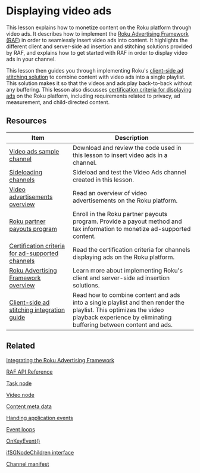 # Displaying video ads

This lesson explains how to monetize content on the Roku platform through video ads. It describes how to implement the [Roku Advertising Framework (RAF)](https://developer.roku.com/docs/developer-programdeveloper-program/advertising/roku-advertising-framework.md) in order to seamlessly insert video ads into content. It highlights the different client and server-side ad insertion and stitching solutions provided by RAF, and explains how to get started with RAF in order to display video ads in your channel.  

This lesson then guides you through implementing Roku's [client-side ad stitching solution](https://developer.roku.com/docs/developer-programdeveloper-program/advertising/csas.md) to combine content with video ads into a single playlist. This solution makes it so that the videos and ads play back-to-back without any buffering. This lesson also discusses [certification criteria for displaying ads](https://developer.roku.com/docs/developer-programdeveloper-program/certification/certification.md#1-advertising) on the Roku platform, including requirements related to privacy, ad measurement, and child-directed content.

## Resources

| Item                                                         | Description                                                  |
| ------------------------------------------------------------ | ------------------------------------------------------------ |
| [Video ads sample channel](https://github.com/rokudev/scenegraph-master-sample/tree/master/VideoAds) | Download and review the code used in this lesson to insert video ads in a channel. |
| [Sideloading channels](https://developer.roku.com/docs/developer-programdeveloper-program/getting-started/developer-setup.md#step-2-accessing-the-development-application-installer) | Sideload and test the Video Ads channel created in this lesson. |
| [Video advertisements overview](https://developer.roku.com/docs/developer-programfeatures/monetization/video-advertisements.md) | Read an overview of video advertisements on the Roku platform. |
| [Roku partner payouts program](/developer/billing)           | Enroll in the Roku partner payouts program. Provide a payout method and tax information to monetize ad-supported content. |
| [Certification criteria for ad-supported channels](https://developer.roku.com/docs/developer-programdeveloper-program/certification/certification.md#1-advertising) | Read the certification criteria for channels displaying ads on the Roku platform. |
| [Roku Advertising Framework overview](https://developer.roku.com/docs/developer-programdeveloper-program/advertising/roku-advertising-framework.md) | Learn more about implementing Roku's client and server-side ad insertion solutions. |
| [Client-side ad stitching integration guide](https://developer.roku.com/docs/developer-programdeveloper-program/advertising/csas.md) | Read how to combine content and ads into a single playlist and then render the playlist. This optimizes the video playback experience by eliminating buffering between content and ads. |

## Related

[Integrating the Roku Advertising Framework](http://confluence.portal.roku.com:8443https://developer.roku.com/docs/developer-programdeveloper-program/advertising/integrating-roku-advertising-framework.md) 

[RAF API Reference](https://developer.roku.com/docs/developer-programdeveloper-program/advertising/raf-api.md)

[Task node](https://developer.roku.com/docs/developer-programreferences/scenegraph/control-nodes/task.md)

[Video node](https://developer.roku.com/docs/developer-programreferences/scenegraph/media-playback-nodes/video.md)

[Content meta data](https://developer.roku.com/docs/developer-programdeveloper-program/getting-started/architecture/content-metadata.md)

[Handing application events](https://developer.roku.com/docs/developer-programdeveloper-program/core-concepts/handling-application-events.md)

[Event loops](https://developer.roku.com/docs/developer-programdeveloper-program/core-concepts/event-loops.md)

[OnKeyEvent()](https://developer.roku.com/docs/developer-programreferences/scenegraph/component-functions/onkeyevent.md)

[ifSGNodeChildren interface](https://developer.roku.com/docs/developer-programreferences/brightscript/interfaces/ifsgnodechildren.md)

[Channel manifest](https://developer.roku.com/docs/developer-programdeveloper-program/getting-started/architecture/channel-manifest.md#launch-requirement-attributes)


